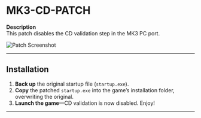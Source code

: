 # MK3-CD-PATCH

**Description**  
This patch disables the CD validation step in the MK3 PC port.

![Patch Screenshot](https://github.com/user-attachments/assets/54a22950-56dc-4cc2-8858-be329c46a56d)

---

## Installation

1. **Back up** the original startup file (`startup.exe`).  
2. **Copy** the patched `startup.exe` into the game’s installation folder, overwriting the original.  
3. **Launch the game**—CD validation is now disabled. Enjoy!

---
